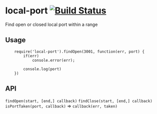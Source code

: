 local-port [![Build Status](https://travis-ci.org/soyuka/local-port.svg)](https://travis-ci.org/soyuka/local-port)
==========

Find open or closed local port within a range

## Usage 
```
	require('local-port').findOpen(3001, function(err, port) {
		if(err)
			console.error(err);

	    console.log(port)
	})
```

## API

`findOpen(start, [end,] callback)` 
`findClose(start, [end,] callback)` 
`isPortTaken(port, callback)` => `callback(err, taken)`